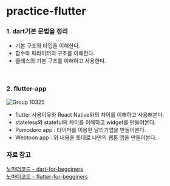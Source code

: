 # practice-flutter

### 1. dart기본 문법을 정리
- 기본 구조와 타입을 이해한다.
- 함수와 파라미터의 구조를 이해한다.
- 클래스의 기본 구조를 이해하고 사용한다.


<br />

### 2. flutter-app

![Group 10325](https://user-images.githubusercontent.com/38373150/235568730-9130920c-621b-4ca0-a8ef-49be26f60100.png)

- flutter 사용이유와 React Native와의 차이를 이해하고 사용해본다.
- stateless와 stateful의 차이를 이해하고 widget를 만들어본다.
- Pomodoro app : 타이머를 이용한 달리기앱을 만들어본다.
- Webtoon app : 위 내용을 토대로 나만의 웹툰 앱을 만들어본다. 





### 자료 참고
[노마더코드 - dart-for-begginers](https://nomadcoders.co/dart-for-beginners/lobby) <br/>
[노마더코드 - flutter-for-begginers](https://nomadcoders.co/flutter-for-beginners/lobby)
